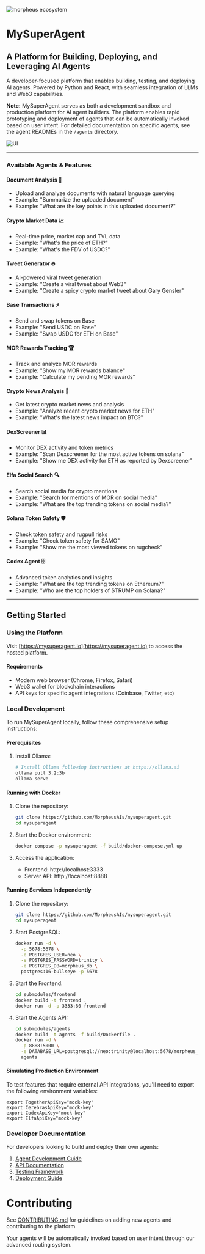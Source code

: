 ![morpheus ecosystem](static/morpheus-ecosystem@3x_green.png)

# MySuperAgent

## A Platform for Building, Deploying, and Leveraging AI Agents

A developer-focused platform that enables building, testing, and deploying AI agents. Powered by Python and React, with seamless integration of LLMs and Web3 capabilities.

**Note:** MySuperAgent serves as both a development sandbox and production platform for AI agent builders. The platform enables rapid prototyping and deployment of agents that can be automatically invoked based on user intent. For detailed documentation on specific agents, see the agent READMEs in the `/agents` directory.

![UI](static/demo.gif)

---

### Available Agents & Features

#### Document Analysis 📄

- Upload and analyze documents with natural language querying
- Example: "Summarize the uploaded document"
- Example: "What are the key points in this uploaded document?"

#### Crypto Market Data 📈

- Real-time price, market cap and TVL data
- Example: "What's the price of ETH?"
- Example: "What's the FDV of USDC?"

#### Tweet Generator 🔥

- AI-powered viral tweet generation
- Example: "Create a viral tweet about Web3"
- Example: "Create a spicy crypto market tweet about Gary Gensler"

#### Base Transactions ⚡

- Send and swap tokens on Base
- Example: "Send USDC on Base"
- Example: "Swap USDC for ETH on Base"

#### MOR Rewards Tracking 🏆

- Track and analyze MOR rewards
- Example: "Show my MOR rewards balance"
- Example: "Calculate my pending MOR rewards"

#### Crypto News Analysis 📰

- Get latest crypto market news and analysis
- Example: "Analyze recent crypto market news for ETH"
- Example: "What's the latest news impact on BTC?"

#### DexScreener 📊

- Monitor DEX activity and token metrics
- Example: "Scan Dexscreener for the most active tokens on solana"
- Example: "Show me DEX activity for ETH as reported by Dexscreener"

#### Elfa Social Search 🔍

- Search social media for crypto mentions
- Example: "Search for mentions of MOR on social media"
- Example: "What are the top trending tokens on social media?"

#### Solana Token Safety 🛡️

- Check token safety and rugpull risks
- Example: "Check token safety for SAMO"
- Example: "Show me the most viewed tokens on rugcheck"

#### Codex Agent 🗄️

- Advanced token analytics and insights
- Example: "What are the top trending tokens on Ethereum?"
- Example: "Who are the top holders of $TRUMP on Solana?"

---

## Getting Started

### Using the Platform

Visit [https://mysuperagent.io](https://mysuperagent.io) to access the hosted platform.

#### Requirements

- Modern web browser (Chrome, Firefox, Safari)
- Web3 wallet for blockchain interactions
- API keys for specific agent integrations (Coinbase, Twitter, etc)

### Local Development

To run MySuperAgent locally, follow these comprehensive setup instructions:

#### Prerequisites

1. Install Ollama:
   ```bash
   # Install Ollama following instructions at https://ollama.ai
   ollama pull 3.2:3b
   ollama serve
   ```

#### Running with Docker

1. Clone the repository:

   ```bash
   git clone https://github.com/MorpheusAIs/mysuperagent.git
   cd mysuperagent
   ```

2. Start the Docker environment:

   ```bash
   docker compose -p mysuperagent -f build/docker-compose.yml up
   ```

3. Access the application:
   - Frontend: http://localhost:3333
   - Server API: http://localhost:8888

#### Running Services Independently

1. Clone the repository:

   ```bash
   git clone https://github.com/MorpheusAIs/mysuperagent.git
   cd mysuperagent
   ```

2. Start PostgreSQL:

   ```bash
   docker run -d \
     -p 5678:5678 \
     -e POSTGRES_USER=neo \
     -e POSTGRES_PASSWORD=trinity \
     -e POSTGRES_DB=morpheus_db \
     postgres:16-bullseye -p 5678
   ```

3. Start the Frontend:

   ```bash
   cd submodules/frontend
   docker build -t frontend .
   docker run -d -p 3333:80 frontend
   ```

4. Start the Agents API:
   ```bash
   cd submodules/agents
   docker build -t agents -f build/Dockerfile .
   docker run -d \
     -p 8888:5000 \
     -e DATABASE_URL=postgresql://neo:trinity@localhost:5678/morpheus_db \
     agents
   ```

#### Simulating Production Environment

To test features that require external API integrations, you'll need to export the following environment variables:

```
export TogetherApiKey="mock-key"
export CerebrasApiKey="mock-key"
export CodexApiKey="mock-key"
export ElfaApiKey="mock-key"
```

### Developer Documentation

For developers looking to build and deploy their own agents:

1. [Agent Development Guide](docs/agent-development-guide.md)
2. [API Documentation](docs/available-apis-guide.md)
3. [Testing Framework](docs/testing-framework-guide.md)
4. [Deployment Guide](docs/deployment-guide.md)

# Contributing

See [CONTRIBUTING.md](CONTRIBUTING.md) for guidelines on adding new agents and contributing to the platform.

Your agents will be automatically invoked based on user intent through our advanced routing system.
